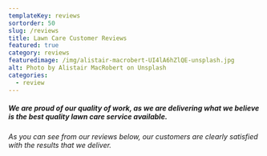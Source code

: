 ```yaml
---
templateKey: reviews
sortorder: 50
slug: /reviews
title: Lawn Care Customer Reviews
featured: true
category: reviews
featuredimage: /img/alistair-macrobert-UI4lA6hZlQE-unsplash.jpg
alt: Photo by Alistair MacRobert on Unsplash
categories:
  - review
---
```

##### We are proud of our quality of work, as we are delivering what we believe is the best quality lawn care service available. #####

###### As you can see from our reviews below, our customers are clearly satisfied with the results that we deliver. ######

